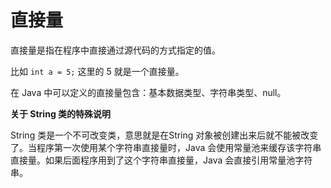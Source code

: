 # 直接量

直接量是指在程序中直接通过源代码的方式指定的值。

比如 `int a = 5;` 这里的 5 就是一个直接量。

在 Java 中可以定义的直接量包含：基本数据类型、字符串类型、null。

**关于 String 类的特殊说明**

String 类是一个不可改变类，意思就是在String 对象被创建出来后就不能被改变了。当程序第一次使用某个字符串直接量时，Java 会使用常量池来缓存该字符串直接量。如果后面程序用到了这个字符串直接量，Java 会直接引用常量池字符串。

